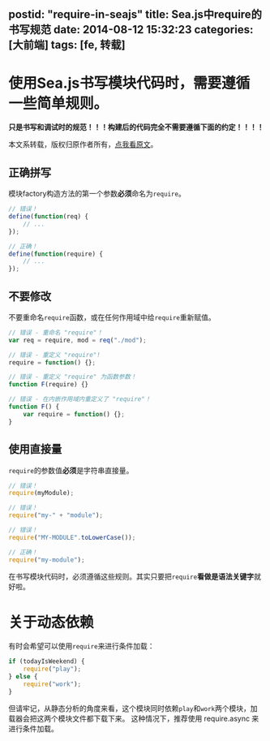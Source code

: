 postid: "require-in-seajs"
title: Sea.js中require的书写规范
date: 2014-08-12 15:32:23
categories: [大前端]
tags: [fe, 转载]
---

# 使用Sea.js书写模块代码时，需要遵循一些简单规则。

**只是书写和调试时的规范！！！构建后的代码完全不需要遵循下面的约定！！！！**

本文系转载，版权归原作者所有，[点我看原文](https://github.com/seajs/seajs/issues/259)。


## 正确拼写

模块factory构造方法的第一个参数**必须**命名为`require`。

```javascript
// 错误！
define(function(req) {
    // ...
});

// 正确！
define(function(require) {
    // ...
});
```

## 不要修改

不要重命名`require`函数，或在任何作用域中给`require`重新赋值。

```javascript
// 错误 - 重命名 "require"！
var req = require, mod = req("./mod");

// 错误 - 重定义 "require"!
require = function() {};

// 错误 - 重定义 "require" 为函数参数！
function F(require) {}

// 错误 - 在内嵌作用域内重定义了 "require"！
function F() {
    var require = function() {};
}
```

## 使用直接量

`require`的参数值**必须**是字符串直接量。

```javascript
// 错误！
require(myModule);

// 错误！
require("my-" + "module");

// 错误！
require("MY-MODULE".toLowerCase());

// 正确！
require("my-module");
```

在书写模块代码时，必须遵循这些规则。其实只要把`require`**看做是语法关键字**就好啦。


# 关于动态依赖

有时会希望可以使用`require`来进行条件加载：

```javascript
if (todayIsWeekend) {
    require("play");
} else {
    require("work");
}
```

但请牢记，从静态分析的角度来看，这个模块同时依赖`play`和`work`两个模块，加载器会把这两个模块文件都下载下来。 这种情况下，推荐使用 require.async 来进行条件加载。

